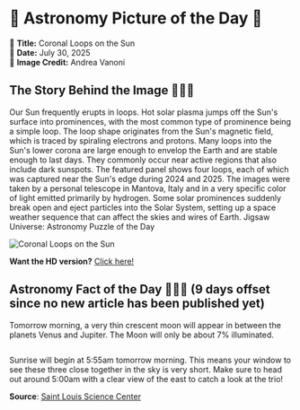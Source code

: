 # 🌌 Astronomy Picture of the Day 🌌
🔭 **Title:** Coronal Loops on the Sun  
📅 **Date:** July 30, 2025  
📸 **Image Credit:** 
Andrea Vanoni
  

## The Story Behind the Image 🧑‍🚀🔭
Our Sun frequently erupts in loops.  Hot solar plasma jumps off the Sun's surface into prominences, with the most common type of prominence being a simple loop.  The loop shape originates from the Sun's magnetic field, which is traced by spiraling electrons and protons.  Many loops into the Sun's lower corona are large enough to envelop the Earth and are stable enough to last days.  They commonly occur near active regions that also include dark sunspots.  The featured panel shows four loops, each of which was captured near the Sun's edge during 2024 and 2025. The images were taken by a personal telescope in Mantova, Italy and in a very specific color of light emitted primarily by hydrogen. Some solar prominences suddenly break open and eject particles into the Solar System, setting up a space weather sequence that can affect the skies and wires of Earth.    Jigsaw Universe: Astronomy Puzzle of the Day

![Coronal Loops on the Sun](https://apod.nasa.gov/apod/image/2507/SunLoops_Vanoni_960.jpg)

**Want the HD version?** [Click here!](https://apod.nasa.gov/apod/image/2507/SunLoops_Vanoni_1223.jpg)

## Astronomy Fact of the Day 👩‍🚀🚀 (9 days offset since no new article has been published yet)
<p>Tomorrow morning, a very thin crescent moon will appear in between the planets Venus and Jupiter. The Moon will only be about 7% illuminated.</p>
<p><img src="https://www.slsc.org/wp-content/uploads/2025/07/jul-21.jpg" alt=""/></p>
<p>Sunrise will begin at 5:55am tomorrow morning. This means your window to see these three close together in the sky is very short. Make sure to head out around 5:00am with a clear view of the east to catch a look at the trio!</p>

**Source**: [Saint Louis Science Center](https://www.slsc.org/astronomy-fact-of-the-day-july-21-2025/)
